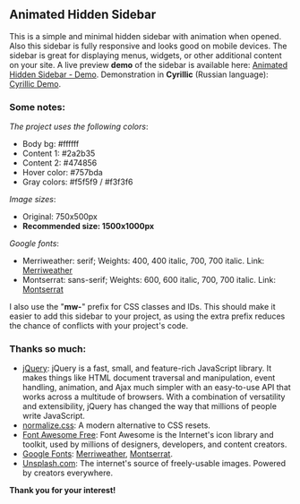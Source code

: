## Animated Hidden Sidebar

This is a simple and minimal hidden sidebar with animation when opened. Also this sidebar is fully responsive and looks good on mobile devices. The sidebar is great for displaying menus, widgets, or other additional content on your site. A live preview **demo** of the sidebar is available here: [Animated Hidden Sidebar - Demo](https://demo.minimalweb.site/animated-hidden-sidebar/). Demonstration in **Cyrillic** (Russian language): [Cyrillic Demo](https://demo.minimalweb.site/animated-hidden-sidebar/russian-language.html).

### Some notes:

*The project uses the following colors*:

- Body bg: #ffffff
- Content 1: #2a2b35
- Content 2: #474856
- Hover color: #757bda
- Gray colors: #f5f5f9 / #f3f3f6

*Image sizes*:

- Original: 750x500px
- **Recommended size: 1500x1000px**

*Google fonts*:

- Merriweather: serif; Weights: 400, 400 italic, 700, 700 italic. Link: [Merriweather](https://fonts.google.com/specimen/Merriweather)
- Montserrat: sans-serif; Weights: 600, 600 italic, 700, 700 italic. Link: [Montserrat](https://fonts.google.com/specimen/Montserrat)

I also use the "**mw-**" prefix for CSS classes and IDs. This should make it easier to add this sidebar to your project, as using the extra prefix reduces the chance of conflicts with your project's code.

### Thanks so much:

- [jQuery](https://jquery.com/): jQuery is a fast, small, and feature-rich JavaScript library. It makes things like HTML document traversal and manipulation, event handling, animation, and Ajax much simpler with an easy-to-use API that works across a multitude of browsers. With a combination of versatility and extensibility, jQuery has changed the way that millions of people write JavaScript.
- [normalize.css](https://github.com/necolas/normalize.css): A modern alternative to CSS resets.
- [Font Awesome Free](https://fontawesome.com/icons): Font Awesome is the Internet's icon library and toolkit, used by millions of designers, developers, and content creators.
- [Google Fonts](https://fonts.google.com/): [Merriweather](https://fonts.google.com/specimen/Merriweather), [Montserrat](https://fonts.google.com/specimen/Montserrat).
- [Unsplash.com](https://unsplash.com/): The internet's source of freely-usable images. Powered by creators everywhere.

**Thank you for your interest!**
